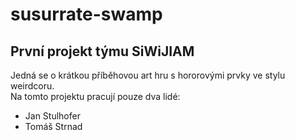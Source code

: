 # susurrate-swamp
<h2>První projekt týmu SiWiJIAM</h2>
<div>Jedná se o krátkou příběhovou art hru s hororovými prvky ve stylu weirdcoru.</div>
<div>Na tomto projektu pracují pouze dva lidé:</div>
<list>
  <ul>
    <li>Jan Stulhofer</li>
    <li>Tomáš Strnad</li>
  </ul>
</list>
